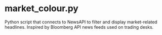 # market_colour.py
Python script that connects to NewsAPI to filter and display market-related headlines. Inspired by Bloomberg API news feeds used on trading desks.
